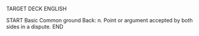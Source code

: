 TARGET DECK
ENGLISH

START
Basic
Common ground
Back: n. Point or argument accepted by both sides in a dispute.
END
